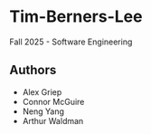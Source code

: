 # Tim-Berners-Lee
Fall 2025 - Software Engineering

## Authors
- Alex Griep
- Connor McGuire
- Neng Yang
- Arthur Waldman
